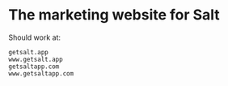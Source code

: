 # The marketing website for Salt

Should work at:
```
getsalt.app
www.getsalt.app
getsaltapp.com
www.getsaltapp.com
```